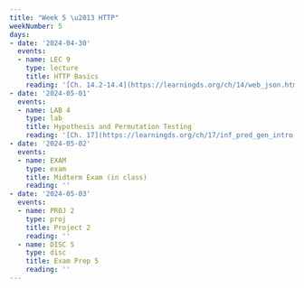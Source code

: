 ```yaml
---
title: "Week 5 \u2013 HTTP"
weekNumber: 5
days:
- date: '2024-04-30'
  events:
  - name: LEC 9
    type: lecture
    title: HTTP Basics
    reading: '[Ch. 14.2-14.4](https://learningds.org/ch/14/web_json.html)'
- date: '2024-05-01'
  events:
  - name: LAB 4
    type: lab
    title: Hypothesis and Permutation Testing
    reading: '[Ch. 17](https://learningds.org/ch/17/inf_pred_gen_intro.html)'
- date: '2024-05-02'
  events:
  - name: EXAM
    type: exam
    title: Midterm Exam (in class)
    reading: ''
- date: '2024-05-03'
  events:
  - name: PROJ 2
    type: proj
    title: Project 2
    reading: ''
  - name: DISC 5
    type: disc
    title: Exam Prep 5
    reading: ''
---
```

